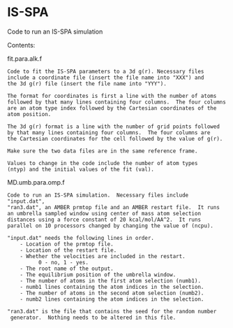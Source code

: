 # IS-SPA
Code to run an IS-SPA simulation

Contents:

fit.para.alk.f

	Code to fit the IS-SPA parameters to a 3d g(r). Necessary files
	include a coordinate file (insert the file name into "XXX") and
	the 3d g(r) file (insert the file name into "YYY"). 

	The format for coordinates is first a line with the number of atoms
	followed by that many lines containing four columns.  The four columns
	are an atom type index followed by the Cartesian coordinates of the
	atom position.

	The 3d g(r) format is a line with the number of grid points followed
	by that many lines containing four columns.  The four columns are
	the Cartesian coordinates for the cell followed by the value of g(r).

	Make sure the two data files are in the same reference frame.

	Values to change in the code include the number of atom types
	(ntyp) and the initial values of the fit (val).

MD.umb.para.omp.f

	Code to run an IS-SPA simulation.  Necessary files include "input.dat",
	"ran3.dat", an AMBER prmtop file and an AMBER restart file.  It runs
	an umbrella sampled window using center of mass atom selection
	distances using a force constant of 20 kcal/mol/AA^2.  It runs
	parallel on 10 processors changed by changing the value of (ncpu).

	"input.dat" needs the following lines in order.
		- Location of the prmtop file.
		- Location of the restart file.
		- Whether the velocities are included in the restart.  
		      0 - no, 1 - yes.
		- The root name of the output.
		- The equilibrium position of the umbrella window.
		- The number of atoms in the first atom selection (numb1).
		- numb1 lines containing the atom indices in the selection.
		- The number of atoms in the second atom selection (numb2).
		- numb2 lines containing the atom indices in the selection.

	"ran3.dat" is the file that contains the seed for the random number
	 generator.  Nothing needs to be altered in this file.
